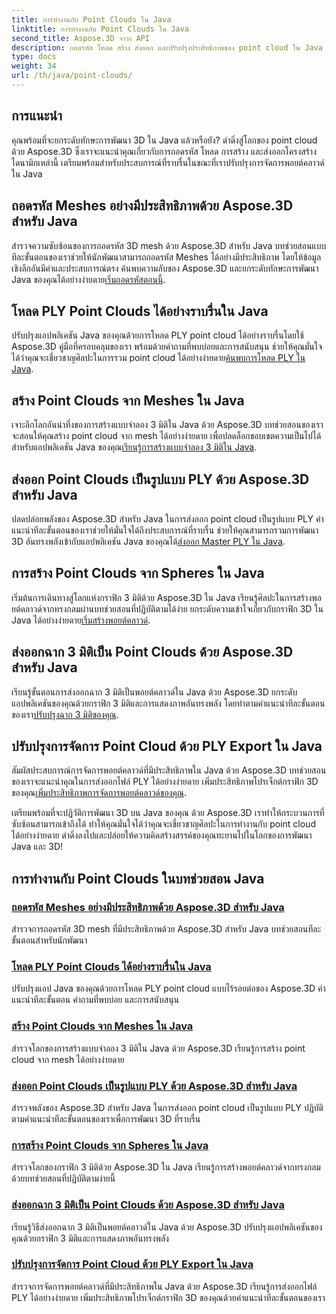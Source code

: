 ```yaml
---
title: การทำงานกับ Point Clouds ใน Java
linktitle: การทำงานกับ Point Clouds ใน Java
second_title: Aspose.3D จาวา API
description: ถอดรหัส โหลด สร้าง ส่งออก และปรับปรุงประสิทธิภาพของ point cloud ใน Java ได้อย่างง่ายดายด้วยบทช่วยสอน Aspose.3D พัฒนาทักษะการพัฒนา 3D ของคุณทีละขั้นตอน
type: docs
weight: 34
url: /th/java/point-clouds/
---
```


## การแนะนำ

คุณพร้อมที่จะยกระดับทักษะการพัฒนา 3D ใน Java แล้วหรือยัง? ดำดิ่งสู่โลกของ point cloud ด้วย Aspose.3D ซึ่งเราจะแนะนำคุณเกี่ยวกับการถอดรหัส โหลด การสร้าง และส่งออกโครงสร้างไดนามิกเหล่านี้ เตรียมพร้อมสำหรับประสบการณ์ที่ราบรื่นในขณะที่เราปรับปรุงการจัดการพอยต์คลาวด์ใน Java

## ถอดรหัส Meshes อย่างมีประสิทธิภาพด้วย Aspose.3D สำหรับ Java
 สำรวจความซับซ้อนของการถอดรหัส 3D mesh ด้วย Aspose.3D สำหรับ Java บทช่วยสอนแบบทีละขั้นตอนของเราช่วยให้นักพัฒนาสามารถถอดรหัส Meshes ได้อย่างมีประสิทธิภาพ โดยให้ข้อมูลเชิงลึกอันมีค่าและประสบการณ์ตรง ค้นพบความลับของ Aspose.3D และยกระดับทักษะการพัฒนา Java ของคุณได้อย่างง่ายดาย[เริ่มถอดรหัสตอนนี้](./decode-meshes-java/).

## โหลด PLY Point Clouds ได้อย่างราบรื่นใน Java
 ปรับปรุงแอปพลิเคชัน Java ของคุณด้วยการโหลด PLY point cloud ได้อย่างราบรื่นโดยใช้ Aspose.3D คู่มือที่ครอบคลุมของเรา พร้อมด้วยคำถามที่พบบ่อยและการสนับสนุน ช่วยให้คุณมั่นใจได้ว่าคุณจะเชี่ยวชาญศิลปะในการรวม point cloud ได้อย่างง่ายดาย[ค้นพบการโหลด PLY ใน Java](./load-ply-point-clouds-java/).

## สร้าง Point Clouds จาก Meshes ใน Java
เจาะลึกโลกอันน่าทึ่งของการสร้างแบบจำลอง 3 มิติใน Java ด้วย Aspose.3D บทช่วยสอนของเราจะสอนให้คุณสร้าง point cloud จาก mesh ได้อย่างง่ายดาย เพื่อปลดล็อกขอบเขตความเป็นไปได้สำหรับแอปพลิเคชัน Java ของคุณ[เรียนรู้การสร้างแบบจำลอง 3 มิติใน Java](./create-point-clouds-java/).

## ส่งออก Point Clouds เป็นรูปแบบ PLY ด้วย Aspose.3D สำหรับ Java
 ปลดปล่อยพลังของ Aspose.3D สำหรับ Java ในการส่งออก point cloud เป็นรูปแบบ PLY คำแนะนำทีละขั้นตอนของเราช่วยให้มั่นใจได้ถึงประสบการณ์ที่ราบรื่น ช่วยให้คุณสามารถรวมการพัฒนา 3D อันทรงพลังเข้ากับแอปพลิเคชัน Java ของคุณได้[ส่งออก Master PLY ใน Java](./export-point-clouds-ply-java/).

## การสร้าง Point Clouds จาก Spheres ใน Java
 เริ่มต้นการเดินทางสู่โลกแห่งกราฟิก 3 มิติด้วย Aspose.3D ใน Java เรียนรู้ศิลปะในการสร้างพอยต์คลาวด์จากทรงกลมผ่านบทช่วยสอนที่ปฏิบัติตามได้ง่าย ยกระดับความเข้าใจเกี่ยวกับกราฟิก 3D ใน Java ได้อย่างง่ายดาย[เริ่มสร้างพอยต์คลาวด์](./generate-point-clouds-spheres-java/).

## ส่งออกฉาก 3 มิติเป็น Point Clouds ด้วย Aspose.3D สำหรับ Java
เรียนรู้ขั้นตอนการส่งออกฉาก 3 มิติเป็นพอยต์คลาวด์ใน Java ด้วย Aspose.3D ยกระดับแอปพลิเคชันของคุณด้วยกราฟิก 3 มิติและการแสดงภาพอันทรงพลัง โดยทำตามคำแนะนำทีละขั้นตอนของเรา[ปรับปรุงฉาก 3 มิติของคุณ](./export-3d-scenes-point-clouds-java/).

## ปรับปรุงการจัดการ Point Cloud ด้วย PLY Export ใน Java
 สัมผัสประสบการณ์การจัดการพอยต์คลาวด์ที่มีประสิทธิภาพใน Java ด้วย Aspose.3D บทช่วยสอนของเราจะแนะนำคุณในการส่งออกไฟล์ PLY ได้อย่างง่ายดาย เพิ่มประสิทธิภาพโปรเจ็กต์กราฟิก 3D ของคุณ[เพิ่มประสิทธิภาพการจัดการพอยต์คลาวด์ของคุณ](./ply-export-point-clouds-java/).

เตรียมพร้อมที่จะปฏิวัติการพัฒนา 3D บน Java ของคุณ ด้วย Aspose.3D เราทำให้กระบวนการที่ซับซ้อนสามารถเข้าถึงได้ ทำให้คุณมั่นใจได้ว่าคุณจะเชี่ยวชาญศิลปะในการทำงานกับ point cloud ได้อย่างง่ายดาย ดำดิ่งลงไปและปล่อยให้ความคิดสร้างสรรค์ของคุณทะยานไปในโลกของการพัฒนา Java และ 3D!
## การทำงานกับ Point Clouds ในบทช่วยสอน Java
### [ถอดรหัส Meshes อย่างมีประสิทธิภาพด้วย Aspose.3D สำหรับ Java](./decode-meshes-java/)
สำรวจการถอดรหัส 3D mesh ที่มีประสิทธิภาพด้วย Aspose.3D สำหรับ Java บทช่วยสอนทีละขั้นตอนสำหรับนักพัฒนา
### [โหลด PLY Point Clouds ได้อย่างราบรื่นใน Java](./load-ply-point-clouds-java/)
ปรับปรุงแอป Java ของคุณด้วยการโหลด PLY point cloud แบบไร้รอยต่อของ Aspose.3D คำแนะนำทีละขั้นตอน คำถามที่พบบ่อย และการสนับสนุน
### [สร้าง Point Clouds จาก Meshes ใน Java](./create-point-clouds-java/)
สำรวจโลกของการสร้างแบบจำลอง 3 มิติใน Java ด้วย Aspose.3D เรียนรู้การสร้าง point cloud จาก mesh ได้อย่างง่ายดาย
### [ส่งออก Point Clouds เป็นรูปแบบ PLY ด้วย Aspose.3D สำหรับ Java](./export-point-clouds-ply-java/)
สำรวจพลังของ Aspose.3D สำหรับ Java ในการส่งออก point cloud เป็นรูปแบบ PLY ปฏิบัติตามคำแนะนำทีละขั้นตอนของเราเพื่อการพัฒนา 3D ที่ราบรื่น
### [การสร้าง Point Clouds จาก Spheres ใน Java](./generate-point-clouds-spheres-java/)
สำรวจโลกของกราฟิก 3 มิติด้วย Aspose.3D ใน Java เรียนรู้การสร้างพอยต์คลาวด์จากทรงกลมด้วยบทช่วยสอนที่ปฏิบัติตามง่ายนี้
### [ส่งออกฉาก 3 มิติเป็น Point Clouds ด้วย Aspose.3D สำหรับ Java](./export-3d-scenes-point-clouds-java/)
เรียนรู้วิธีส่งออกฉาก 3 มิติเป็นพอยต์คลาวด์ใน Java ด้วย Aspose.3D ปรับปรุงแอปพลิเคชันของคุณด้วยกราฟิก 3 มิติและการแสดงภาพอันทรงพลัง
### [ปรับปรุงการจัดการ Point Cloud ด้วย PLY Export ใน Java](./ply-export-point-clouds-java/)
สำรวจการจัดการพอยต์คลาวด์ที่มีประสิทธิภาพใน Java ด้วย Aspose.3D เรียนรู้การส่งออกไฟล์ PLY ได้อย่างง่ายดาย เพิ่มประสิทธิภาพโปรเจ็กต์กราฟิก 3D ของคุณด้วยคำแนะนำทีละขั้นตอนของเรา
